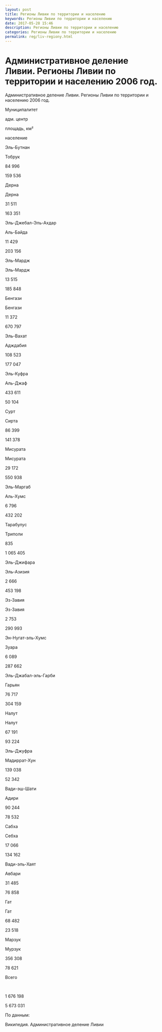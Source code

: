 ```yaml
---
layout: post
title: Регионы Ливии по территории и населению 
keywords: Регионы Ливии по территории и населению
date: 2017-05-28 15:46
description: Регионы Ливии по территории и населению
categories: Регионы Ливии по территории и населению
permalink: reg/liv-regiony.html
---
```


# Административное деление Ливии. Регионы Ливии по территории и населению 2006 год.


Административное деление Ливии. Регионы Ливии по территории и населению 2006 год.








Муниципалитет


адм. центр


площадь, км²


население






Эль-Бутнан


Тобрук


84 996


159 536






Дерна


Дерна


31 511


163 351






Эль-Джебал-Эль-Ахдар


Аль-Байда


11 429


203 156






Эль-Мардж


Эль-Мардж


13 515


185 848






Бенгази


Бенгази


11 372


670 797






Эль-Вахат


Адждабия


108 523


177 047






Эль-Куфра


Аль-Джаф


433 611


50 104






Сурт


Сирта


86 399


141 378






Мисурата


Мисурата


29 172


550 938






Эль-Маргаб


Аль-Хумс


6 796


432 202






Тарабулус


Триполи


835


1 065 405






Эль-Джифара


Эль-Азизия


2 666


453 198






Эз-Завия


Эз-Завия


2 753


290 993






Эн-Нугат-эль-Хумс


Зуара


6 089


287 662






Эль-Джабал-эль-Гарби


Гарьян


76 717


304 159






Налут


Налут


67 191


93 224






Эль-Джуфра


Мадиррат-Хун


139 038


52 342






Вади-эш-Шати


Адири


90 244


78 532






Сабха


Себха


17 066


134 162






Вади-эль-Хаят


Авбари


31 485


76 858






Гат


Гат


68 482


23 518






Марзук


Мурзук


356 308


78 621






Всего


 


1 676 198


5 673 031









По данным:


Википедия. Административное деление Ливии



		
